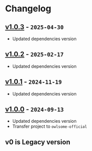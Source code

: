 # Changelog

## [v1.0.3] - `2025-04-30`

- Updated dependencies version

## [v1.0.2] - `2025-02-17`

- Updated dependencies version

## [v1.0.1] - `2024-11-19`

- Updated dependencies version

## [v1.0.0] - `2024-09-13`

- Updated dependencies version
- Transfer project to `owlsome-official`

## v0 is Legacy version

[v1.0.3]: https://github.com/owlsome-official/cipherPayload/releases/tag/v1.0.3
[v1.0.2]: https://github.com/owlsome-official/cipherPayload/releases/tag/v1.0.2
[v1.0.1]: https://github.com/owlsome-official/cipherPayload/releases/tag/v1.0.1
[v1.0.0]: https://github.com/owlsome-official/cipherPayload/releases/tag/v1.0.0